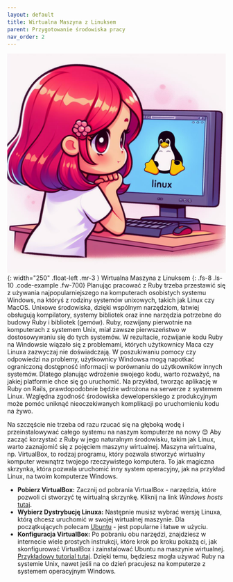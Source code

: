 ```yaml
---
layout: default
title: Wirtualna Maszyna z Linuksem
parent: Przygotowanie środowiska pracy
nav_order: 2
---
```

![](../../images/intros/virtualmachine.jpg){: width="250" .float-left .mr-3 }
Wirtualna Maszyna z Linuksem
{: .fs-8 .ls-10 .code-example .fw-700}
Planując pracować z Ruby trzeba przestawić się z używania najpopularniejszego na komputerach osobistych systemu Windows, na któryś z rodziny systemów unixowych, takich jak Linux czy MacOS. Unixowe środowiska, dzięki wspólnym narzędziom, łatwiej obsługują kompilatory, systemy bibliotek oraz inne narzędzia potrzebne do budowy Ruby i bibliotek (gemów). Ruby, rozwijany pierwotnie na komputerach z systemem Unix, miał zawsze pierwszeństwo w dostosowywaniu się do tych systemów. W rezultacie, rozwijanie kodu Ruby na Windowsie wiązało się z problemami, których użytkownicy Maca czy Linuxa zazwyczaj nie doświadczają. W poszukiwaniu pomocy czy odpowiedzi na problemy, użytkownicy Windowsa mogą napotkać ograniczoną dostępność informacji w porównaniu do użytkowników innych systemów. Dlatego planując wdrożenie swojego kodu, warto rozważyć, na jakiej platformie chce się go uruchomić. Na przykład, tworząc aplikację w Ruby on Rails, prawdopodobnie będzie wdrożona na serwerze z systemem Linux. Względna zgodność środowiska deweloperskiego z produkcyjnym może pomóc uniknąć nieoczekiwanych komplikacji po uruchomieniu kodu na żywo.

Na szczęście nie trzeba od razu rzucać się na głęboką wodę i przeinstalowywać całego systemu na naszym komputerze na nowy 😊 Aby zacząć korzystać z Ruby w jego naturalnym środowisku, takim jak Linux, warto zaznajomić się z pojęciem maszyny wirtualnej. Maszyna wirtualna, np. VirtualBox, to rodzaj programu, który pozwala stworzyć wirtualny komputer wewnątrz twojego rzeczywistego komputera. To jak magiczna skrzynka, która pozwala uruchomić inny system operacyjny, jak na przykład Linux, na twoim komputerze Windows.

- **Pobierz VirtualBox:** Zacznij od pobrania VirtualBox - narzędzia, które pozwoli ci stworzyć tę wirtualną skrzynkę. Kliknij na link _Windows hosts_ [tutaj](https://www.virtualbox.org/wiki/Downloads).
- **Wybierz Dystrybucję Linuxa:** Następnie musisz wybrać wersję Linuxa, którą chcesz uruchomić w swojej wirtualnej maszynie. Dla początkujących polecam [Ubuntu](https://ubuntu.com/download/desktop) - jest popularne i łatwe w użyciu.
- **Konfiguracja VirtualBox:** Po pobraniu obu narzędzi, znajdziesz w internecie wiele prostych instrukcji, które krok po kroku pokażą ci, jak skonfigurować VirtualBox i zainstalować Ubuntu na maszynie wirtualnej. [Przykładowy tutorial tutaj](https://www.howtogeek.com/796988/how-to-install-linux-in-virtualbox/). Dzięki temu, będziesz mogła używać Ruby na systemie Unix, nawet jeśli na co dzień pracujesz na komputerze z systemem operacyjnym Windows.